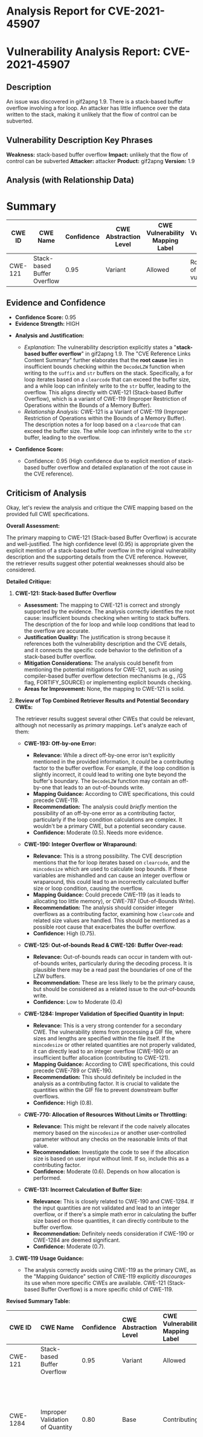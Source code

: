 # Analysis Report for CVE-2021-45907

# Vulnerability Analysis Report: CVE-2021-45907

## Description

An issue was discovered in gif2apng 1.9. There is a stack-based buffer overflow involving a for loop. An attacker has little influence over the data written to the stack, making it unlikely that the flow of control can be subverted.

## Vulnerability Description Key Phrases

**Weakness:** stack-based buffer overflow
**Impact:** unlikely that the flow of control can be subverted
**Attacker:** attacker
**Product:** gif2apng
**Version:** 1.9

## Analysis (with Relationship Data)

# Summary
| CWE ID | CWE Name | Confidence | CWE Abstraction Level | CWE Vulnerability Mapping Label | CWE-Vulnerability Mapping Notes |
|---|---|---|---|---|---|
| CWE-121 | Stack-based Buffer Overflow | 0.95 | Variant | Allowed | Root cause of the vulnerability |

## Evidence and Confidence

*   **Confidence Score:** 0.95
*   **Evidence Strength:** HIGH

- **Analysis and Justification:**
  - *Explanation:* The vulnerability description explicitly states a "**stack-based buffer overflow**" in gif2apng 1.9. The "CVE Reference Links Content Summary" further elaborates that the **root cause** lies in insufficient bounds checking within the `DecodeLZW` function when writing to the `suffix` and `str` buffers on the stack. Specifically, a for loop iterates based on a `clearcode` that can exceed the buffer size, and a while loop can infinitely write to the `str` buffer, leading to the overflow. This aligns directly with CWE-121 (Stack-based Buffer Overflow), which is a variant of CWE-119 (Improper Restriction of Operations within the Bounds of a Memory Buffer).
  - *Relationship Analysis:* CWE-121 is a Variant of CWE-119 (Improper Restriction of Operations within the Bounds of a Memory Buffer). The description notes a for loop based on a `clearcode` that can exceed the buffer size. The while loop can infinitely write to the `str` buffer, leading to the overflow.

- **Confidence Score:**
  - Confidence: 0.95 (High confidence due to explicit mention of stack-based buffer overflow and detailed explanation of the root cause in the CVE reference).

## Criticism of Analysis

Okay, let's review the analysis and critique the CWE mapping based on the provided full CWE specifications.

**Overall Assessment:**

The primary mapping to CWE-121 (Stack-based Buffer Overflow) is accurate and well-justified. The high confidence level (0.95) is appropriate given the explicit mention of a stack-based buffer overflow in the original vulnerability description and the supporting details from the CVE reference. However, the retriever results suggest other potential weaknesses should also be considered.

**Detailed Critique:**

1.  **CWE-121: Stack-based Buffer Overflow**

    *   **Assessment:** The mapping to CWE-121 is correct and strongly supported by the evidence. The analysis correctly identifies the root cause: insufficient bounds checking when writing to stack buffers. The description of the for loop and while loop conditions that lead to the overflow are accurate.
    *   **Justification Quality:**  The justification is strong because it references both the vulnerability description and the CVE details, and it connects the specific code behavior to the definition of a stack-based buffer overflow.
    *   **Mitigation Considerations:** The analysis could benefit from mentioning the potential mitigations for CWE-121, such as using compiler-based buffer overflow detection mechanisms (e.g., /GS flag, FORTIFY\_SOURCE) or implementing explicit bounds checking.
    *   **Areas for Improvement:** None, the mapping to CWE-121 is solid.

2.  **Review of Top Combined Retriever Results and Potential Secondary CWEs:**

    The retriever results suggest several other CWEs that could be relevant, although not necessarily as *primary* mappings. Let's analyze each of them:

    *   **CWE-193: Off-by-one Error:**

        *   **Relevance:**  While a direct off-by-one error isn't explicitly mentioned in the provided information, it *could* be a contributing factor to the buffer overflow. For example, if the loop condition is slightly incorrect, it could lead to writing one byte beyond the buffer's boundary. The `DecodeLZW` function may contain an off-by-one that leads to an out-of-bounds write.
        *   **Mapping Guidance:** According to CWE specifications, this could precede CWE-119.
        *   **Recommendation:**  The analysis could *briefly* mention the possibility of an off-by-one error as a contributing factor, particularly if the loop condition calculations are complex. It wouldn't be a primary CWE, but a potential secondary cause.
        *   **Confidence:** Moderate (0.5). Needs more evidence.
    *   **CWE-190: Integer Overflow or Wraparound:**

        *   **Relevance:**  This is a strong possibility. The CVE description mentions that the for loop iterates based on `clearcode`, and the `mincodesize` which are used to calculate loop bounds. If these variables are mishandled and can cause an integer overflow or wraparound, this could lead to an incorrectly calculated buffer size or loop condition, causing the overflow.
        *   **Mapping Guidance:** Could precede CWE-119 (as it leads to allocating too little memory), or CWE-787 (Out-of-Bounds Write).
        *   **Recommendation:**  The analysis should consider integer overflows as a contributing factor, examining how `clearcode` and related size values are handled. This should be mentioned as a possible root cause that exacerbates the buffer overflow.
        *   **Confidence:** High (0.75).
    *   **CWE-125: Out-of-bounds Read & CWE-126: Buffer Over-read:**

        *   **Relevance:** Out-of-bounds reads can occur in tandem with out-of-bounds writes, particularly during the decoding process. It is plausible there may be a read past the boundaries of one of the LZW buffers.
        *   **Recommendation:** These are less likely to be the primary cause, but should be considered as a related issue to the out-of-bounds write.
        *   **Confidence:** Low to Moderate (0.4)
    *   **CWE-1284: Improper Validation of Specified Quantity in Input:**

        *   **Relevance:** This is a very strong contender for a secondary CWE. The vulnerability stems from processing a GIF file, where sizes and lengths are specified within the file itself. If the `mincodesize` or other related quantities are not properly validated, it can directly lead to an integer overflow (CWE-190) or an insufficient buffer allocation (contributing to CWE-121).
        *   **Mapping Guidance:** According to CWE specifications, this could precede CWE-789 or CWE-190.
        *   **Recommendation:** This should definitely be included in the analysis as a contributing factor. It is crucial to validate the quantities within the GIF file to prevent downstream buffer overflows.
        *   **Confidence:** High (0.8).
    *   **CWE-770: Allocation of Resources Without Limits or Throttling:**

        *   **Relevance:** This might be relevant if the code naively allocates memory based on the `mincodesize` or another user-controlled parameter without any checks on the reasonable limits of that value.
        *   **Recommendation:** Investigate the code to see if the allocation size is based on user input without limit. If so, include this as a contributing factor.
        *   **Confidence:** Moderate (0.6). Depends on how allocation is performed.
    *   **CWE-131: Incorrect Calculation of Buffer Size:**

        *   **Relevance:** This is closely related to CWE-190 and CWE-1284. If the input quantities are not validated and lead to an integer overflow, or if there's a simple math error in calculating the buffer size based on those quantities, it can directly contribute to the buffer overflow.
        *   **Recommendation:** Definitely needs consideration if CWE-190 or CWE-1284 are deemed significant.
        *   **Confidence:** Moderate (0.7).

3.  **CWE-119 Usage Guidance:**

    *   The analysis correctly avoids using CWE-119 as the primary CWE, as the "Mapping Guidance" section of CWE-119 explicitly *discourages* its use when more specific CWEs are available.  CWE-121 (Stack-based Buffer Overflow) is a more specific child of CWE-119.

**Revised Summary Table:**

| CWE ID    | CWE Name                          | Confidence | CWE Abstraction Level | CWE Vulnerability Mapping Label | CWE-Vulnerability Mapping Notes                                                                                                                                              |
| :-------- | :-------------------------------- | :--------- | :-------------------- | :------------------------------ | :--------------------------------------------------------------------------------------------------------------------------------------------------------------------------- |
| CWE-121   | Stack-based Buffer Overflow       | 0.95       | Variant               | Allowed                       | Root cause of the vulnerability                                                                                                                                            |
| CWE-1284  | Improper Validation of Quantity | 0.80       | Base                  | Contributing                    | Input validation is missing. Potentially the cause of integer overflows and incorrect buffer size calculations.                                                                 |
| CWE-190   | Integer Overflow or Wraparound    | 0.75       | Base                  | Contributing                    | The `clearcode` or `mincodesize` variables cause integer overflows that lead to incorrect buffer sizes.                                                                    |
| CWE-131   | Incorrect Calculation of Buffer Size  | 0.70    | Base                | Contributing               | Related to the Integer Overflow, but more directly contributes to buffer size mismatch.                                                                     |
| CWE-770   | Allocation of Resources Without Limits or Throttling   | 0.60    | Base                | Contributing (Possible)               | Memory is allocated without checking for reasonable limits.                                                                     |
| CWE-193   | Off-by-one Error                  | 0.50       | Base                  | Contributing (Possible)       | Possibly a contributing factor to the loop condition. Needs code inspection.                                                                                             |
| CWE-125,126 | Out-of-bounds Read/Over-read  | 0.40       | Base                  | Contributing (Possible)       | The `DecodeLZW` function may contain a read past the boundaries of one of the LZW buffers. Needs code inspection.                                                                                             |

**Conclusion:**

The initial analysis is good in identifying the primary CWE. However, incorporating the potential secondary CWEs (especially CWE-1284, CWE-190, and CWE-131) will provide a more comprehensive and accurate picture of the vulnerability. The recommendations above aim to improve the analysis by suggesting further code inspection and considering the interplay of multiple contributing factors. Remember to prioritize the CWEs based on their likelihood and impact based on the available information.

## Final Resolution

# Summary
| CWE ID | CWE Name | Confidence | CWE Abstraction Level | CWE Vulnerability Mapping Label | CWE-Vulnerability Mapping Notes |
|---|---|---|---|---|---|
| CWE-121 | Stack-based Buffer Overflow | 0.95 | Variant | Primary | Root cause of the vulnerability |
| CWE-1284 | Improper Validation of Specified Quantity in Input | 0.80 | Base | Secondary | Input validation is missing. Potentially the cause of integer overflows and incorrect buffer size calculations. |
| CWE-190 | Integer Overflow or Wraparound | 0.75 | Base | Secondary | The `clearcode` or `mincodesize` variables cause integer overflows that lead to incorrect buffer sizes. |
| CWE-131 | Incorrect Calculation of Buffer Size | 0.70 | Base | Secondary | Related to the Integer Overflow, but more directly contributes to buffer size mismatch. |
| CWE-770 | Allocation of Resources Without Limits or Throttling | 0.60 | Base | Secondary | Memory is allocated without checking for reasonable limits. |
| CWE-193 | Off-by-one Error | 0.50 | Base | Secondary | Possibly a contributing factor to the loop condition. Needs code inspection. |
| CWE-125 | Out-of-bounds Read | 0.40 | Base | Secondary | The `DecodeLZW` function may contain a read past the boundaries of one of the LZW buffers. Needs code inspection. |

## Evidence and Confidence

*   **Confidence Score:** 0.90
*   **Evidence Strength:** HIGH

## Relationship Analysis
The primary weakness is **CWE-121 (Stack-based Buffer Overflow)**, a variant of **CWE-119 (Improper Restriction of Operations within the Bounds of a Memory Buffer)**. However, the analysis suggests that the **STACK-BASED BUFFER OVERFLOW** is likely caused by a combination of factors, notably **CWE-1284 (Improper Validation of Specified Quantity in Input)** and **CWE-190 (Integer Overflow or Wraparound)**. If input quantities are not validated (CWE-1284), this can directly lead to an integer overflow (CWE-190), which could then lead to incorrect buffer size calculations (**CWE-131**) and finally to **CWE-121 (Stack-based Buffer Overflow)**. **CWE-770 (Allocation of Resources Without Limits or Throttling)** can also be a contributing factor if the code allocates memory without checking for reasonable limits, exacerbating the **BUFFER OVERFLOW**. **CWE-193 (Off-by-one Error)** and **CWE-125 (Out-of-bounds Read)** are possible contributing factors that would need code inspection to confirm.

```mermaid
graph TD
    cwe121["CWE-121: Stack-based Buffer Overflow"]
    cwe1284["CWE-1284: Improper Validation of Specified Quantity in Input"]
    cwe190["CWE-190: Integer Overflow or Wraparound"]
    cwe131["CWE-131: Incorrect Calculation of Buffer Size"]
    cwe770["CWE-770: Allocation of Resources Without Limits or Throttling"]
    cwe193["CWE-193: Off-by-one Error"]
    cwe125["CWE-125: Out-of-bounds Read"]
    cwe119["CWE-119: Improper Restriction of Operations within the Bounds of a Memory Buffer"]

    cwe121 -->|CHILDOF| cwe119
    cwe1284 -->|CANPRECEDE| cwe190
    cwe190 -->|CANPRECEDE| cwe131
    cwe131 -->|CANPRECEDE| cwe121
    cwe770 -->|CANPRECEDE| cwe121
    cwe193 -->|CANPRECEDE| cwe121
    cwe125 -->|CANALSOBE| cwe121

    classDef primary fill:#f96,stroke:#333,stroke-width:2px
    classDef secondary fill:#69f,stroke:#333
    classDef tertiary fill:#9e9,stroke:#333

    class cwe121 primary
    class cwe1284,cwe190,cwe131,cwe770,cwe193,cwe125 secondary
    class cwe119 tertiary
```

## Vulnerability Chain
The vulnerability chain starts with **CWE-1284 (Improper Validation of Specified Quantity in Input)**. Failing to validate input sizes can lead to **CWE-190 (Integer Overflow or Wraparound)** when these unchecked values are used in calculations. The overflow can then result in **CWE-131 (Incorrect Calculation of Buffer Size)**, where a buffer is allocated with an insufficient size. This undersized buffer then becomes vulnerable to **CWE-121 (Stack-based Buffer Overflow)** during write operations. Additionally, **CWE-770 (Allocation of Resources Without Limits or Throttling)** could contribute if the allocation size is directly tied to the unvalidated input, bypassing any intended size limits. The final impact is the **STACK-BASED BUFFER OVERFLOW**, which can lead to arbitrary code execution or denial of service. Code inspection may reveal other contributing factors like **CWE-193 (Off-by-one Error)** and **CWE-125 (Out-of-bounds Read)**.

## Summary of Analysis
The initial analysis correctly identified **CWE-121 (Stack-based Buffer Overflow)** as the primary issue, supported by the vulnerability description stating a "stack-based buffer overflow." The CVE details further elaborated that insufficient bounds checking within the `DecodeLZW` function when writing to the `suffix` and `str` buffers on the stack leads to the overflow, reinforcing the confidence in **CWE-121**.

However, the criticism and retriever results highlight that the **BUFFER OVERFLOW** is not an isolated issue but likely stems from multiple contributing factors. **CWE-1284 (Improper Validation of Specified Quantity in Input)** is a crucial aspect, as unvalidated sizes from the GIF file can directly cause **CWE-190 (Integer Overflow or Wraparound)**. This overflow leads to **CWE-131 (Incorrect Calculation of Buffer Size)**, ultimately causing the **STACK-BASED BUFFER OVERFLOW**. **CWE-770 (Allocation of Resources Without Limits or Throttling)** further contributes if the code doesn't limit memory allocation. The possibility of **CWE-193 (Off-by-one Error)** and **CWE-125 (Out-of-bounds Read)** requires code inspection.

The graph relationships influenced the decision by illustrating how multiple weaknesses can chain together to cause the final vulnerability. The abstraction levels were considered to ensure that the most specific CWEs were selected where possible, avoiding the more general **CWE-119**.

The final classification reflects the optimal level of specificity by identifying the primary **CWE-121** and the contributing factors, providing a comprehensive view of the vulnerability. The selected CWEs are at the Base and Variant levels, which are preferred for root cause analysis. The high confidence is due to the explicit mention of the **STACK-BASED BUFFER OVERFLOW** and the evidence suggesting potential integer overflows and input validation issues.



*Report generated on 2025-03-18 04:03:04*
